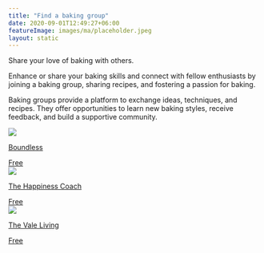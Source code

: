 ```yaml
---
title: "Find a baking group"
date: 2020-09-01T12:49:27+06:00
featureImage: images/ma/placeholder.jpeg
layout: static
---
```


Share your love of baking with others.

Enhance or share your baking skills and connect with fellow enthusiasts by joining a baking group, sharing recipes, and fostering a passion for baking.

Baking groups provide a platform to exchange ideas, techniques, and recipes. They offer opportunities to learn new baking styles, receive feedback, and build a supportive community.

<a class="ma-link" href="https://www.boundless.co.uk/our-community/cooking-and-baking-group"><div class="ma-card ma-card-Community"><div class="ma-icon"><img src ="/images/Icon-check - community - opacity.svg"/></div><div class="ma-name"><p>Boundless</p></div><div class="ma-paid-text"><span>Free</span></div></div></a><a class="ma-link" href="https://thehappinesscoach.com/why-hobbies-are-important/"><div class="ma-card ma-card-Community"><div class="ma-icon"><img src ="/images/Icon-check - community - opacity.svg"/></div><div class="ma-name"><p>The Happiness Coach</p></div><div class="ma-paid-text"><span>Free</span></div></div></a><a class="ma-link" href="https://www.thevaleliving.co.uk/why-joining-a-hobby-club-is-good-for-your-wellbeing/"><div class="ma-card ma-card-Community"><div class="ma-icon"><img src ="/images/Icon-check - community - opacity.svg"/></div><div class="ma-name"><p>The Vale Living</p></div><div class="ma-paid-text"><span>Free</span></div></div></a>  

<br/><br/>






